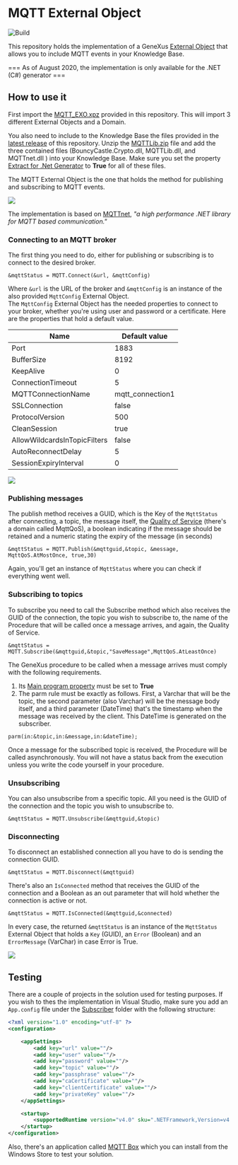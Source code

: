 # MQTT External Object  

![Build](https://github.com/genexuslabs/mqtt-external-object/workflows/Build/badge.svg?branch=master)

This repository holds the implementation of a GeneXus [External Object](https://wiki.genexus.com/commwiki/servlet/wiki?6148) that allows you to include MQTT events in your Knowledge Base.

=== As of August 2020, the implementation is only available for the .NET (C#) generator ===

## How to use it

First import the [MQTT_EXO.xpz](./xpz/MQTT_EXO.xpz) provided in this repository. This will import 3 different External Objects and a Domain.

You also need to include to the Knowledge Base the files provided in the [latest release](https://github.com/genexuslabs/mqtt-external-object/releases) of this repository. Unzip the [MQTTLib.zip](https://github.com/genexuslabs/mqtt-external-object/releases/latest/download/MQTTLib.zip) file and add the three contained files (BouncyCastle.Crypto.dll, MQTTLib.dll, and MQTTnet.dll ) into your Knowledge Base. Make sure you set the property [Extract for .Net Generator](https://wiki.genexus.com/commwiki/servlet/wiki?39501) to **True** for all of these files.

The MQTT External Object is the one that holds the method for publishing and subscribing to MQTT events. 

![](./res/MQTT_Exo.png)

The implementation is based on [MQTTnet](https://github.com/chkr1011/MQTTnet), *"a high performance .NET library for MQTT based communication."* 

### Connecting to an MQTT broker

The first thing you need to do, either for publishing or subscribing is to connect to the desired broker.

```genexus
&mqttStatus = MQTT.Connect(&url, &mqttConfig)
```

Where `&url` is the URL of the broker and `&mqttConfig` is an instance of the also provided `MqttConfig` External Object.  
The `MqttConfig` External Object has the needed properties to connect to your broker, whether you're using user and password or a certificate. Here are the properties that hold a default value.

Name|Default value
---|---
Port|1883
BufferSize|8192
KeepAlive|0
ConnectionTimeout|5
MQTTConnectionName|mqtt_connection1
SSLConnection|false
ProtocolVersion|500
CleanSession|true
AllowWildcardsInTopicFilters|false
AutoReconnectDelay|5
SessionExpiryInterval|0

![](./res/MqttConfig.png)

### Publishing messages

The publish method receives a GUID, which is the Key of the `MqttStatus` after connecting, a topic, the message itself, the [Quality of Service](https://assetwolf.com/learn/mqtt-qos-understanding-quality-of-service) (there's a domain called MqttQoS), a boolean indicating if the message should be retained and a numeric stating the expiry of the message (in seconds)

```genexus
&mqttStatus = MQTT.Publish(&mqttguid,&topic, &message, MqttQoS.AtMostOnce, true,30)
```

Again, you'll get an instance of `MqttStatus` where you can check if everything went well.

### Subscribing to topics

To subscribe you need to call the Subscribe method which also receives the GUID of the connection, the topic you wish to subscribe to, the name of the Procedure that will be called once a message arrives, and again, the Quality of Service.

```genexus
&mqttStatus = MQTT.Subscribe(&mqttguid,&topic,"SaveMessage",MqttQoS.AtLeastOnce)
```

The GeneXus procedure to be called when a message arrives must comply with the following requirements.
1) Its [Main program property](https://wiki.genexus.com/commwiki/servlet/wiki?7407) must be set to **True**
2) The parm rule must be exactly as follows. First, a Varchar that will be the topic, the second parameter (also Varchar) will be the message body itself, and a third parameter (DateTime) that's the timestamp when the message was received by the client. This DateTime is generated on the subscriber.

```genexus
parm(in:&topic,in:&message,in:&dateTime);
```

Once a message for the subscribed topic is received, the Procedure will be called asynchronously. You will not have a status back from the execution unless you write the code yourself in your procedure.

### Unsubscribing

You can also unsubscribe from a specific topic. All you need is the GUID of the connection and the topic you wish to unsubscribe to.

```genexus
&mqttStatus = MQTT.Unsubscribe(&mqttguid,&topic)
```

### Disconnecting

To disconnect an established connection all you have to do is sending the connection GUID.

```genexus
&mqttStatus = MQTT.Disconnect(&mqttguid)
```

There's also an `IsConnected` method that receives the GUID of the connection and a Boolean as an out parameter that will hold whether the connection is active or not.

```genexus
&mqttStatus = MQTT.IsConnected(&mqttguid,&connected)
```

In every case, the returned `&mqttStatus` is an instance of the `MqttStatus` External Object that holds a `Key` (GUID), an `Error` (Boolean) and an `ErrorMessage` (VarChar) in case Error is True.

![](./res/MqttStatus.png)


## Testing

There are a couple of projects in the solution used for testing purposes. If you wish to thes the implementation in Visual Studio, make sure you add an `App.config` file under the [Subscriber](./tests/Subscriber) folder with the following structure:

```xml
<?xml version="1.0" encoding="utf-8" ?>
<configuration>

	<appSettings>
		<add key="url" value=""/>
		<add key="user" value=""/>
		<add key="password" value=""/>
		<add key="topic" value=""/>
		<add key="passphrase" value=""/>
		<add key="caCertificate" value=""/>
		<add key="clientCertificate" value=""/>
	    <add key="privateKey" value=""/>
	</appSettings>

	<startup>
		<supportedRuntime version="v4.0" sku=".NETFramework,Version=v4.7.2" />
	</startup>
</configuration>
```

Also, there's an application called [MQTT Box](https://www.microsoft.com/en-us/p/mqttbox/9nblggh55jzg) which you can install from the Windows Store to test your solution.

